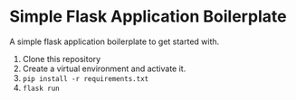 # Simple Flask Application Boilerplate
A simple flask application boilerplate to get started with.

1. Clone this repository
2. Create a virtual environment and activate it.
3. `pip install -r requirements.txt`
4. `flask run`
